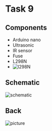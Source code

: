 # Task 9

## Components
- Arduino nano
- Ultrasonic
- IR sensor
- Fuse 
- L298N
- ![l298N](https://github.com/MarwanKenawy/Group2/assets/143660971/afe2e2d6-c99d-49d6-a9c5-4579bdd291bf)


## Schematic
![schematic](https://github.com/MarwanKenawy/Group2/assets/143660971/53d33335-951b-42fe-969d-3ea46a19ced2)

## Back
![picture](https://github.com/MarwanKenawy/Group2/assets/143660971/90d5ea0e-f6fe-4b65-bc52-3b318fe10f4f)



